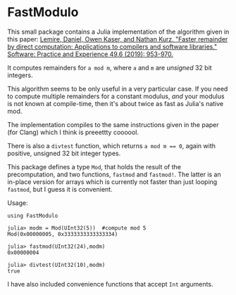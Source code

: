 # FastModulo

This small package contains a Julia implementation of the algorithm given in this paper:
[Lemire, Daniel, Owen Kaser, and Nathan Kurz. "Faster remainder by direct computation: Applications to compilers and software libraries." Software: Practice and Experience 49.6 (2019): 953-970.](https://arxiv.org/abs/1902.01961)

It computes remainders for `a mod m`, where `a` and `m` are *unsigned* 32 bit integers. 

This algorithm seems to be only useful in a very particular case. If you need to compute multiple remainders for a constant modulus, *and* your modulus is not known at compile-time, then it's about twice as fast as Julia's native mod.

The implementation compiles to the same instructions given in the paper (for Clang) which I think is preeettty coooool.

There is also a `divtest` function, which returns `a mod m == 0`, again with positive, unsigned 32 bit integer types.

This package defines a type `Mod`, that holds the result of the precomputation, and two functions, `fastmod` and `fastmod!`. The latter is an in-place version for arrays which is currently not faster than just looping `fastmod`, but I guess it is convenient.

Usage:
```
using FastModulo

julia> modm = Mod(UInt32(5))  #compute mod 5
Mod(0x00000005, 0x3333333333333334)

julia> fastmod(UInt32(24),modm)
0x00000004

julia> divtest(UInt32(10),modm)
true

```

I have also included convenience functions that accept `Int` arguments.